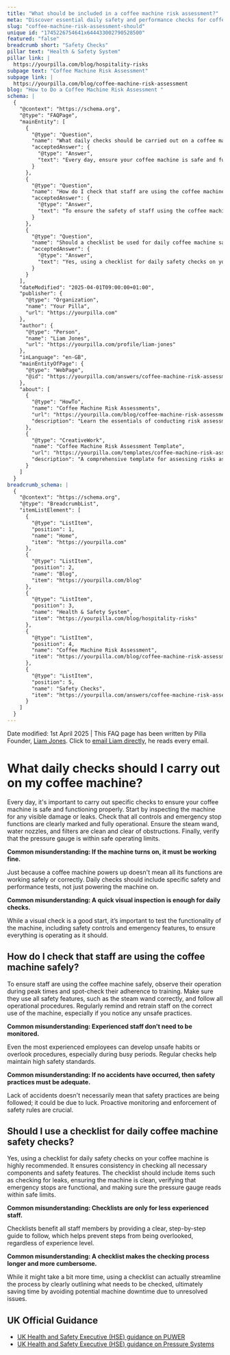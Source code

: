 ```yaml
---
title: "What should be included in a coffee machine risk assessment?"
meta: "Discover essential daily safety and performance checks for coffee machines, including common misconceptions and the importance of using a checklist."
slug: "coffee-machine-risk-assessment-should"
unique id: "1745226754641x644433002790528500"
featured: "false"
breadcrumb short: "Safety Checks"
pillar text: "Health & Safety System"
pillar link: |
  https://yourpilla.com/blog/hospitality-risks
subpage text: "Coffee Machine Risk Assessment"
subpage link: |
  https://yourpilla.com/blog/coffee-machine-risk-assessment
blog: "How to Do a Coffee Machine Risk Assessment "
schema: |
  {
    "@context": "https://schema.org",
    "@type": "FAQPage",
    "mainEntity": [
      {
        "@type": "Question",
        "name": "What daily checks should be carried out on a coffee machine?",
        "acceptedAnswer": {
          "@type": "Answer",
          "text": "Every day, ensure your coffee machine is safe and functioning properly by conducting these checks: (1) Inspect the machine for visible damage or leaks. (2) Check that all controls, including emergency stop functions, are clearly visible and operational. (3) Ensure the steam wand, water nozzles, and filters are clean and clear. (4) Verify that the pressure gauge is within safe operating limits. Testing overall functionality, beyond just turning the machine on, is critical to ensure safety and performance."
        }
      },
      {
        "@type": "Question",
        "name": "How do I check that staff are using the coffee machine safely?",
        "acceptedAnswer": {
          "@type": "Answer",
          "text": "To ensure the safety of staff using the coffee machine, observe their operation during peak usage times for adherence to training. Spot-check their use of safety features like the steam wand and compliance with operational procedures. Even experienced staff should be regularly monitored and retrained, if necessary, to prevent unsafe habits or procedural oversights."
        }
      },
      {
        "@type": "Question",
        "name": "Should a checklist be used for daily coffee machine safety checks?",
        "acceptedAnswer": {
          "@type": "Answer",
          "text": "Yes, using a checklist for daily safety checks on your coffee machine is advisable. It helps ensure all necessary components and safety features are consistently checked, promoting safety and preventing oversight. A checklist provides a clear, step-by-step guide which is beneficial for staff of all experience levels, improving process efficiency by preventing possible machine issues."
        }
      }
    ],
    "dateModified": "2025-04-01T09:00:00+01:00",
    "publisher": {
      "@type": "Organization",
      "name": "Your Pilla",
      "url": "https://yourpilla.com"
    },
    "author": {
      "@type": "Person",
      "name": "Liam Jones",
      "url": "https://yourpilla.com/profile/liam-jones"
    },
    "inLanguage": "en-GB",
    "mainEntityOfPage": {
      "@type": "WebPage",
      "@id": "https://yourpilla.com/answers/coffee-machine-risk-assessment-should"
    },
    "about": [
      {
        "@type": "HowTo",
        "name": "Coffee Machine Risk Assessments",
        "url": "https://yourpilla.com/blog/coffee-machine-risk-assessment",
        "description": "Learn the essentials of conducting risk assessments for coffee machines to ensure safety and compliance in the workplace."
      },
      {
        "@type": "CreativeWork",
        "name": "Coffee Machine Risk Assessment Template",
        "url": "https://yourpilla.com/templates/coffee-machine-risk-assessment",
        "description": "A comprehensive template for assessing risks associated with operating coffee machines, designed to guide you through necessary safety checks."
      }
    ]
  }
breadcrumb_schema: |
  {
    "@context": "https://schema.org",
    "@type": "BreadcrumbList",
    "itemListElement": [
      {
        "@type": "ListItem",
        "position": 1,
        "name": "Home",
        "item": "https://yourpilla.com"
      },
      {
        "@type": "ListItem",
        "position": 2,
        "name": "Blog",
        "item": "https://yourpilla.com/blog"
      },
      {
        "@type": "ListItem",
        "position": 3,
        "name": "Health & Safety System",
        "item": "https://yourpilla.com/blog/hospitality-risks"
      },
      {
        "@type": "ListItem",
        "position": 4,
        "name": "Coffee Machine Risk Assessment",
        "item": "https://yourpilla.com/blog/coffee-machine-risk-assessment"
      },
      {
        "@type": "ListItem",
        "position": 5,
        "name": "Safety Checks",
        "item": "https://yourpilla.com/answers/coffee-machine-risk-assessment-should"
      }
    ]
  }
---
```


Date modified: 1st April 2025 | This FAQ page has been written by Pilla Founder, [Liam Jones](https://yourpilla.com/profile/liam-jones). Click to [email Liam directly](https://mailto:liam@yourpilla.com), he reads every email.

# What daily checks should I carry out on my coffee machine?

Every day, it's important to carry out specific checks to ensure your coffee machine is safe and functioning properly. Start by inspecting the machine for any visible damage or leaks. Check that all controls and emergency stop functions are clearly marked and fully operational. Ensure the steam wand, water nozzles, and filters are clean and clear of obstructions. Finally, verify that the pressure gauge is within safe operating limits.

**Common misunderstanding: If the machine turns on, it must be working fine.**

Just because a coffee machine powers up doesn't mean all its functions are working safely or correctly. Daily checks should include specific safety and performance tests, not just powering the machine on.

**Common misunderstanding: A quick visual inspection is enough for daily checks.**

While a visual check is a good start, it’s important to test the functionality of the machine, including safety controls and emergency features, to ensure everything is operating as it should.

## How do I check that staff are using the coffee machine safely?

To ensure staff are using the coffee machine safely, observe their operation during peak times and spot-check their adherence to training. Make sure they use all safety features, such as the steam wand correctly, and follow all operational procedures. Regularly remind and retrain staff on the correct use of the machine, especially if you notice any unsafe practices.

**Common misunderstanding: Experienced staff don’t need to be monitored.**

Even the most experienced employees can develop unsafe habits or overlook procedures, especially during busy periods. Regular checks help maintain high safety standards.

**Common misunderstanding: If no accidents have occurred, then safety practices must be adequate.**

Lack of accidents doesn't necessarily mean that safety practices are being followed; it could be due to luck. Proactive monitoring and enforcement of safety rules are crucial.

## Should I use a checklist for daily coffee machine safety checks?

Yes, using a checklist for daily safety checks on your coffee machine is highly recommended. It ensures consistency in checking all necessary components and safety features. The checklist should include items such as checking for leaks, ensuring the machine is clean, verifying that emergency stops are functional, and making sure the pressure gauge reads within safe limits.

**Common misunderstanding: Checklists are only for less experienced staff.**

Checklists benefit all staff members by providing a clear, step-by-step guide to follow, which helps prevent steps from being overlooked, regardless of experience level.

**Common misunderstanding: A checklist makes the checking process longer and more cumbersome.**

While it might take a bit more time, using a checklist can actually streamline the process by clearly outlining what needs to be checked, ultimately saving time by avoiding potential machine downtime due to unresolved issues.

## UK Official Guidance

-   [UK Health and Safety Executive (HSE) guidance on PUWER](https://www.hse.gov.uk/work-equipment-machinery/puwer.htm)
-   [UK Health and Safety Executive (HSE) guidance on Pressure Systems](https://www.hse.gov.uk/pressure-systems/pesr.htm)